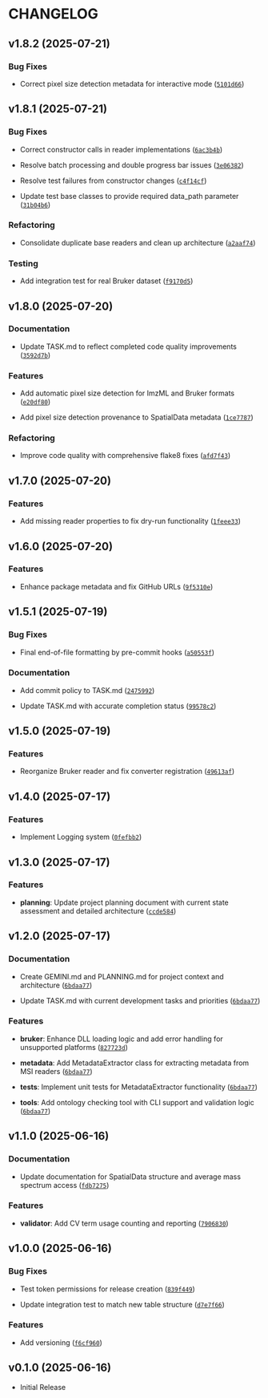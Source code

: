 # CHANGELOG

<!-- version list -->

## v1.8.2 (2025-07-21)

### Bug Fixes

- Correct pixel size detection metadata for interactive mode
  ([`5101d66`](https://github.com/Tomatokeftes/MSIConverter/commit/5101d660ad24191a03a917006a60524b8c3948c7))


## v1.8.1 (2025-07-21)

### Bug Fixes

- Correct constructor calls in reader implementations
  ([`6ac3b4b`](https://github.com/Tomatokeftes/MSIConverter/commit/6ac3b4b42624f8e4780c4d2e0bd5d4e7afd4f549))

- Resolve batch processing and double progress bar issues
  ([`3e06382`](https://github.com/Tomatokeftes/MSIConverter/commit/3e063826d5ffec99d0fc975967580c2e0047d504))

- Resolve test failures from constructor changes
  ([`c4f14cf`](https://github.com/Tomatokeftes/MSIConverter/commit/c4f14cfab24090392a5a28c217741e1241cf2e0f))

- Update test base classes to provide required data_path parameter
  ([`31b04b6`](https://github.com/Tomatokeftes/MSIConverter/commit/31b04b61748794dbf77c22da88123f7dac6edaeb))

### Refactoring

- Consolidate duplicate base readers and clean up architecture
  ([`a2aaf74`](https://github.com/Tomatokeftes/MSIConverter/commit/a2aaf7466a742f088a6ba67fef42edfa7863d87f))

### Testing

- Add integration test for real Bruker dataset
  ([`f9170d5`](https://github.com/Tomatokeftes/MSIConverter/commit/f9170d51cf9cbe00b453e63ac00261fca0b4b245))


## v1.8.0 (2025-07-20)

### Documentation

- Update TASK.md to reflect completed code quality improvements
  ([`3592d7b`](https://github.com/Tomatokeftes/MSIConverter/commit/3592d7b3fceaae2569d1e21c6a2ab1370edaab49))

### Features

- Add automatic pixel size detection for ImzML and Bruker formats
  ([`e20df80`](https://github.com/Tomatokeftes/MSIConverter/commit/e20df80179c5ae2d64cee56fbe291b308dd19f1c))

- Add pixel size detection provenance to SpatialData metadata
  ([`1ce7787`](https://github.com/Tomatokeftes/MSIConverter/commit/1ce778790bb15010b520ee5d7c6861835e6e90e1))

### Refactoring

- Improve code quality with comprehensive flake8 fixes
  ([`afd7f43`](https://github.com/Tomatokeftes/MSIConverter/commit/afd7f4339680834edf6ec88997eda6492755f22e))


## v1.7.0 (2025-07-20)

### Features

- Add missing reader properties to fix dry-run functionality
  ([`1feee33`](https://github.com/Tomatokeftes/MSIConverter/commit/1feee3342eb7e4b93cf7d855747e67df2bc78094))


## v1.6.0 (2025-07-20)

### Features

- Enhance package metadata and fix GitHub URLs
  ([`9f5310e`](https://github.com/Tomatokeftes/MSIConverter/commit/9f5310e2bdcabbc197e6b06c80f320ba10583dec))


## v1.5.1 (2025-07-19)

### Bug Fixes

- Final end-of-file formatting by pre-commit hooks
  ([`a50553f`](https://github.com/Tomatokeftes/MSIConverter/commit/a50553fc8635ce172ce52cc314ae11215c555071))

### Documentation

- Add commit policy to TASK.md
  ([`2475992`](https://github.com/Tomatokeftes/MSIConverter/commit/24759924234b59a61387d084fd3e1bceb6080b0b))

- Update TASK.md with accurate completion status
  ([`99578c2`](https://github.com/Tomatokeftes/MSIConverter/commit/99578c23784b9b4f6a11f6276f1e6a51fae5c195))


## v1.5.0 (2025-07-19)

### Features

- Reorganize Bruker reader and fix converter registration
  ([`49613af`](https://github.com/Tomatokeftes/MSIConverter/commit/49613afcc3341138269d6db2b74a5638a5ca0f16))


## v1.4.0 (2025-07-17)

### Features

- Implement Logging system
  ([`0fefbb2`](https://github.com/Tomatokeftes/MSIConverter/commit/0fefbb2f8a009e72394c2342586bde85e17319f7))


## v1.3.0 (2025-07-17)

### Features

- **planning**: Update project planning document with current state assessment and detailed
  architecture
  ([`ccde584`](https://github.com/Tomatokeftes/MSIConverter/commit/ccde5849c0249e72a05fe4c54e170813f6eabc48))


## v1.2.0 (2025-07-17)

### Documentation

- Create GEMINI.md and PLANNING.md for project context and architecture
  ([`6bdaa77`](https://github.com/Tomatokeftes/MSIConverter/commit/6bdaa77ea3f3bcd7217a91beeab167c48c17307e))

- Update TASK.md with current development tasks and priorities
  ([`6bdaa77`](https://github.com/Tomatokeftes/MSIConverter/commit/6bdaa77ea3f3bcd7217a91beeab167c48c17307e))

### Features

- **bruker**: Enhance DLL loading logic and add error handling for unsupported platforms
  ([`827723d`](https://github.com/Tomatokeftes/MSIConverter/commit/827723d0e2aad2e29fdfab1f31aa3d840db56c86))

- **metadata**: Add MetadataExtractor class for extracting metadata from MSI readers
  ([`6bdaa77`](https://github.com/Tomatokeftes/MSIConverter/commit/6bdaa77ea3f3bcd7217a91beeab167c48c17307e))

- **tests**: Implement unit tests for MetadataExtractor functionality
  ([`6bdaa77`](https://github.com/Tomatokeftes/MSIConverter/commit/6bdaa77ea3f3bcd7217a91beeab167c48c17307e))

- **tools**: Add ontology checking tool with CLI support and validation logic
  ([`6bdaa77`](https://github.com/Tomatokeftes/MSIConverter/commit/6bdaa77ea3f3bcd7217a91beeab167c48c17307e))


## v1.1.0 (2025-06-16)

### Documentation

- Update documentation for SpatialData structure and average mass spectrum access
  ([`fdb7275`](https://github.com/Tomatokeftes/MSIConverter/commit/fdb72752133b142187b5486aca5c959b484f43af))

### Features

- **validator**: Add CV term usage counting and reporting
  ([`7906830`](https://github.com/Tomatokeftes/MSIConverter/commit/790683022632df22fec85ad007312da8959aca2a))


## v1.0.0 (2025-06-16)

### Bug Fixes

- Test token permissions for release creation
  ([`839f449`](https://github.com/Tomatokeftes/MSIConverter/commit/839f449a2f1f5f8740f92d1ef465d56209430e9b))

- Update integration test to match new table structure
  ([`d7e7f66`](https://github.com/Tomatokeftes/MSIConverter/commit/d7e7f6620654f0552c266fdcf5775d2ef0760abc))

### Features

- Add versioning
  ([`f6cf960`](https://github.com/Tomatokeftes/MSIConverter/commit/f6cf96087f3785069abc347aecefdf00c1f604cb))


## v0.1.0 (2025-06-16)

- Initial Release
